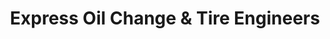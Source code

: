 ---
title: "Express Oil Change & Tire Engineers"
url: /cullman/express-oil-change-and-tire-engineers-2nd-avenue-northwest/
shop: tyres
---
